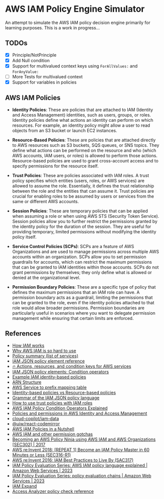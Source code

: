 # AWS IAM Policy Engine Simulator

An attempt to simulate the AWS IAM policy decision engine primarily for learning purposes. This is a work in progress...

## TODOs

- [x] Principle/NotPrinciple
- [x] Add Null condition
- [x] Support for multivalued context keys using `ForAllValues:` and `ForAnyValue:`
- [ ] More Tests for multivalued context
- [x] Support for variables in policies

## AWS IAM Policies

- **Identity Policies**: These are policies that are attached to IAM (Identity and Access Management) identities, such as users, groups, or roles. Identity policies define what actions an identity can perform on which resources. For example, an identity policy might allow a user to read objects from an S3 bucket or launch EC2 instances.

- **Resource-Based Policies**: These are policies that are attached directly to AWS resources such as S3 buckets, SQS queues, or SNS topics. They define what actions can be performed on the resource and who (which AWS accounts, IAM users, or roles) is allowed to perform those actions. Resource-based policies are used to grant cross-account access and to specify permissions for the resource itself.

- **Trust Policies**: These are policies associated with IAM roles. A trust policy specifies which entities (users, roles, or AWS services) are allowed to assume the role. Essentially, it defines the trust relationship between the role and the entities that can assume it. Trust policies are crucial for enabling roles to be assumed by users or services from the same or different AWS accounts.

- **Session Policies**: These are temporary policies that can be applied when assuming a role or when using AWS STS (Security Token Service). Session policies allow you to further restrict the permissions granted by the identity policy for the duration of the session. They are useful for providing temporary, limited permissions without modifying the identity policy itself.

- **Service Control Policies (SCPs)**: SCPs are a feature of AWS Organizations and are used to manage permissions across multiple AWS accounts within an organization. SCPs allow you to set permission guardrails for accounts, which can restrict the maximum permissions that can be granted to IAM identities within those accounts. SCPs do not grant permissions by themselves; they only define what is allowed or denied at the organizational level.

- **Permission Boundary Policies**: These are a specific type of policy that defines the maximum permissions that an IAM role can have. A permission boundary acts as a guardrail, limiting the permissions that can be granted to the role, even if the identity policies attached to that role would allow broader permissions. Permission boundaries are particularly useful in scenarios where you want to delegate permission management while ensuring that certain limits are enforced.

## References

- [How IAM works](https://docs.aws.amazon.com/IAM/latest/UserGuide/intro-structure.html#intro-structure-request)
- [Why AWS IAM is so hard to use](https://www.effectiveiam.com/why-aws-iam-is-so-hard-to-use)
- [Policy summary (list of services)](https://docs.aws.amazon.com/IAM/latest/UserGuide/access_policies_understand-policy-summary.html)
- [IAM JSON policy element reference](https://docs.aws.amazon.com/IAM/latest/UserGuide/reference_policies_elements.html)
- [🔥 Actions, resources, and condition keys for AWS services](https://docs.aws.amazon.com/service-authorization/latest/reference/reference_policies_actions-resources-contextkeys.html)
- [IAM JSON policy elements: Condition operators](https://docs.aws.amazon.com/IAM/latest/UserGuide/reference_policies_elements_condition_operators.html#Conditions_Numeric)
- [Example IAM identity-based policies](https://docs.aws.amazon.com/IAM/latest/UserGuide/access_policies_examples.html)
- [ARN Structure](https://docs.aws.amazon.com/IAM/latest/UserGuide/reference-arns.html)
- [AWS Service to prefix mapping table](https://docs.aws.amazon.com/IAM/latest/UserGuide/access-analyzer-policy-generation-action-last-accessed-support.html)
- [Identity-based policies vs Resource-based policies](https://www.reddit.com/r/aws/comments/18xjw7x/identitybased_policies_vs_resourcebased_policies/)
- [Grammar of the IAM JSON policy language](https://docs.aws.amazon.com/IAM/latest/UserGuide/reference_policies_grammar.html)
- [How to use trust policies with IAM roles](https://aws.amazon.com/blogs/security/how-to-use-trust-policies-with-iam-roles/)
- [AWS IAM Policy Condition Operators Explained](https://iam.cloudcopilot.io/resources/operators)
- [Policies and permissions in AWS Identity and Access Management](https://docs.aws.amazon.com/IAM/latest/UserGuide/access_policies.html)
- [cloud-copilot/iam-data](https://github.com/cloud-copilot/iam-data)
- [@uiw/react-codemirror](https://www.npmjs.com/package/@uiw/react-codemirror)
- [AWS IAM Policies in a Nutshell](https://start.jcolemorrison.com/aws-iam-policies-in-a-nutshell/)
- [AWS IAM and other permission gotchas](https://dev.to/rebrowning/aws-iam-and-other-permission-gotchas-bme)
- [Becoming an AWS Policy Ninja using AWS IAM and AWS Organizations [SEC302] | 2017](https://www.youtube.com/watch?v=hETtXCqX_Zc)
- [AWS re:Invent 2018: [REPEAT 1] Become an IAM Policy Master in 60 Minutes or Less (SEC316-R1)](https://www.youtube.com/watch?v=YQsK4MtsELU)
- [AWS re:Invent 2016: IAM Best Practices to Live By (SAC317)](https://www.youtube.com/watch?v=SGntDzEn30s)
- [IAM Policy Evaluation Series: AWS IAM policy language explained | Amazon Web Services | 2023](https://www.youtube.com/watch?v=qsF6Kauh2J4)
- [IAM Policy Evaluation Series: policy evaluation chains | Amazon Web Services | 2023](https://www.youtube.com/watch?v=71-Gjo6a5Cs)
- [IAM Expand](https://iam.cloudcopilot.io/tools/iam-expand)
- [Access Analyzer policy check reference](https://docs.aws.amazon.com/IAM/latest/UserGuide/access-analyzer-reference-policy-checks.html)

